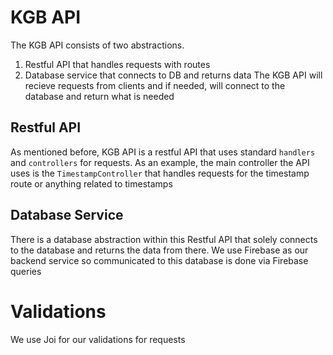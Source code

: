 # KGB API
The KGB API consists of two abstractions.
1. Restful API that handles requests with routes
2. Database service that connects to DB and returns data
The KGB API will recieve requests from clients and if needed, will connect to the database and return what is needed

## Restful API
As mentioned before, KGB API is a restful API that uses standard `handlers` and `controllers` for requests. As an example, the main controller the API uses is the `TimestampController` that handles requests for the timestamp route or anything related to timestamps

## Database Service
There is a database abstraction within this Restful API that solely connects to the database and returns the data from there. We use Firebase as our backend service so communicated to this database is done via Firebase queries

# Validations
We use Joi for our validations for requests
